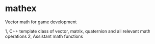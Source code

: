 mathex
======

Vector math for game development


1, C++ template class of vector, matrix, quaternion and all relevant math operations
2, Assistant math functions
